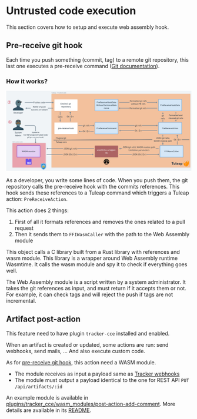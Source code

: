 # Untrusted code execution

This section covers how to setup and execute web assembly hook.

## Pre-receive git hook

Each time you push something (commit, tag) to a remote git repository, this last one executes a pre-receive
command ([Git documentation](https://git-scm.com/docs/githooks#pre-receive)).

### How it works?

![Overview of pre-receive hook operation](./images/untrusted-code-exec.png)

As a developer, you write some lines of code. When you push them, the git repository calls the pre-receive hook with the
commits references. This hook sends these references to a Tuleap command which triggers a Tuleap
action: `PreReceiveAction`.

This action does 2 things:

1. First of all it formats references and removes the ones related to a pull request
2. Then it sends them to `FFIWasmCaller` with the path to the Web Assembly module

This object calls a C library built from a Rust library with references and wasm module. This library is a wrapper around
Web Assembly runtime Wasmtime. It calls the wasm module and spy it to check if everything goes well.

The Web Assembly module is a script written by a system administrator. It takes the git references as input, and
must return if it accepts them or not. For example, it can check tags and will reject the push if tags are not incremental.

## Artifact post-action

This feature need to have plugin `tracker-cce` installed and enabled.

When an artifact is created or updated, some actions are run: send webhooks, send mails, ... And also execute custom
code.

As for [pre-receive git hook](#pre-receive-git-hook), this action need a WASM module.

- The module receives as input a payload same as [Tracker webhooks](https://docs.tuleap.org/user-guide/integration/webhook.html#tracker)
- The module must output a payload identical to the one for REST API `PUT /api/artifacts/:id`

An example module is available in [plugins/tracker_cce/wasm_modules/post-action-add-comment](../plugins/tracker_cce/wasm_modules/post-action-add-comment).
More details are available in its [README](../plugins/tracker_cce/wasm_modules/post-action-add-comment/README.md).
